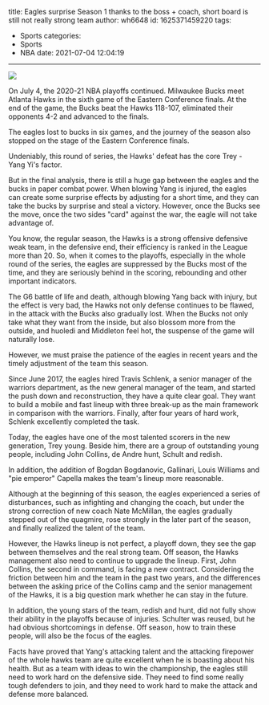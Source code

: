 title: Eagles surprise Season 1 thanks to the boss + coach, short board is still not really strong team
author: wh6648
id: 1625371459220
tags: 
- Sports
categories: 
- Sports
- NBA
date: 2021-07-04 12:04:19
---
![](https://p3.itc.cn/q_70/images01/20210704/79a1f56410fa4924874122c99df807f4.jpeg)


On July 4, the 2020-21 NBA playoffs continued. Milwaukee Bucks meet Atlanta Hawks in the sixth game of the Eastern Conference finals. At the end of the game, the Bucks beat the Hawks 118-107, eliminated their opponents 4-2 and advanced to the finals.

The eagles lost to bucks in six games, and the journey of the season also stopped on the stage of the Eastern Conference finals.

Undeniably, this round of series, the Hawks' defeat has the core Trey - Yang Yi's factor.

But in the final analysis, there is still a huge gap between the eagles and the bucks in paper combat power. When blowing Yang is injured, the eagles can create some surprise effects by adjusting for a short time, and they can take the bucks by surprise and steal a victory. However, once the Bucks see the move, once the two sides "card" against the war, the eagle will not take advantage of.

You know, the regular season, the Hawks is a strong offensive defensive weak team, in the defensive end, their efficiency is ranked in the League more than 20. So, when it comes to the playoffs, especially in the whole round of the series, the eagles are suppressed by the Bucks most of the time, and they are seriously behind in the scoring, rebounding and other important indicators.

The G6 battle of life and death, although blowing Yang back with injury, but the effect is very bad, the Hawks not only defense continues to be flawed, in the attack with the Bucks also gradually lost. When the Bucks not only take what they want from the inside, but also blossom more from the outside, and huoledi and Middleton feel hot, the suspense of the game will naturally lose.

However, we must praise the patience of the eagles in recent years and the timely adjustment of the team this season.

Since June 2017, the eagles hired Travis Schlenk, a senior manager of the warriors department, as the new general manager of the team, and started the push down and reconstruction, they have a quite clear goal. They want to build a mobile and fast lineup with three break-up as the main framework in comparison with the warriors. Finally, after four years of hard work, Schlenk excellently completed the task.

Today, the eagles have one of the most talented scorers in the new generation, Trey young. Beside him, there are a group of outstanding young people, including John Collins, de Andre hunt, Schult and redish.

In addition, the addition of Bogdan Bogdanovic, Gallinari, Louis Williams and "pie emperor" Capella makes the team's lineup more reasonable.

Although at the beginning of this season, the eagles experienced a series of disturbances, such as infighting and changing the coach, but under the strong correction of new coach Nate McMillan, the eagles gradually stepped out of the quagmire, rose strongly in the later part of the season, and finally realized the talent of the team.

However, the Hawks lineup is not perfect, a playoff down, they see the gap between themselves and the real strong team. Off season, the Hawks management also need to continue to upgrade the lineup. First, John Collins, the second in command, is facing a new contract. Considering the friction between him and the team in the past two years, and the differences between the asking price of the Collins camp and the senior management of the Hawks, it is a big question mark whether he can stay in the future.

In addition, the young stars of the team, redish and hunt, did not fully show their ability in the playoffs because of injuries. Schulter was reused, but he had obvious shortcomings in defense. Off season, how to train these people, will also be the focus of the eagles.

Facts have proved that Yang's attacking talent and the attacking firepower of the whole hawks team are quite excellent when he is boasting about his health. But as a team with ideas to win the championship, the eagles still need to work hard on the defensive side. They need to find some really tough defenders to join, and they need to work hard to make the attack and defense more balanced.

